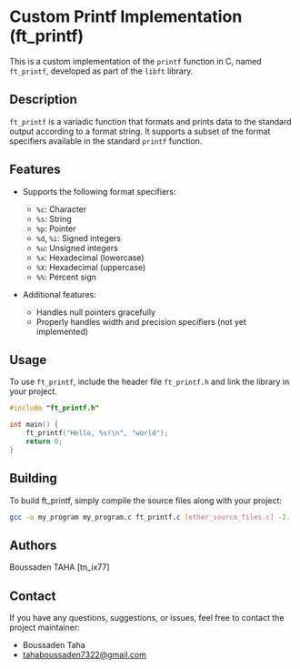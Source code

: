 # Custom Printf Implementation (ft_printf)

This is a custom implementation of the `printf` function in C, named `ft_printf`, developed as part of the `libft` library.

## Description

`ft_printf` is a variadic function that formats and prints data to the standard output according to a format string. It supports a subset of the format specifiers available in the standard `printf` function.

## Features

- Supports the following format specifiers:
  - `%c`: Character
  - `%s`: String
  - `%p`: Pointer
  - `%d`, `%i`: Signed integers
  - `%u`: Unsigned integers
  - `%x`: Hexadecimal (lowercase)
  - `%X`: Hexadecimal (uppercase)
  - `%%`: Percent sign

- Additional features:
  - Handles null pointers gracefully
  - Properly handles width and precision specifiers (not yet implemented)

## Usage

To use `ft_printf`, include the header file `ft_printf.h` and link the library in your project.

```c
#include "ft_printf.h"

int main() {
    ft_printf("Hello, %s!\n", "world");
    return 0;
}

```

## Building
To build ft_printf, simply compile the source files along with your project:

  ```bash
gcc -o my_program my_program.c ft_printf.c [other_source_files.c] -I.
  ```

## Authors
  Boussaden TAHA [tn_ix77]
  
## Contact

If you have any questions, suggestions, or issues, feel free to contact the project maintainer:

- Boussaden Taha
- tahaboussaden7322@gmail.com
